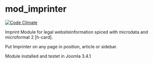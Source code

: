 # mod_imprinter

[![Code Climate](https://codeclimate.com/github/msritzenhoff/mod_imprinter/badges/gpa.svg)](https://codeclimate.com/github/msritzenhoff/mod_imprinter)

Imprint Module for legal websiteinformation spiced with microdata and microformat 2 [h-card].

Put Imprinter on any page in position, article or sidebar.

Module installed and testet in Joomla 3.4.1
